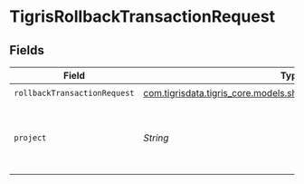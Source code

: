 # TigrisRollbackTransactionRequest


## Fields

| Field                                                                                                                    | Type                                                                                                                     | Required                                                                                                                 | Description                                                                                                              |
| ------------------------------------------------------------------------------------------------------------------------ | ------------------------------------------------------------------------------------------------------------------------ | ------------------------------------------------------------------------------------------------------------------------ | ------------------------------------------------------------------------------------------------------------------------ |
| `rollbackTransactionRequest`                                                                                             | [com.tigrisdata.tigris_core.models.shared.RollbackTransactionRequest](../../models/shared/RollbackTransactionRequest.md) | :heavy_check_mark:                                                                                                       | N/A                                                                                                                      |
| `project`                                                                                                                | *String*                                                                                                                 | :heavy_check_mark:                                                                                                       | Project name whose DB this transaction belongs to.                                                                       |